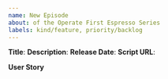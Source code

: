 ```yaml
---
name: New Episode
about: of the Operate First Espresso Series 
labels: kind/feature, priority/backlog
---
```


**Title**: 
**Description**:
**Release Date**:
**Script URL**:

**User Story**